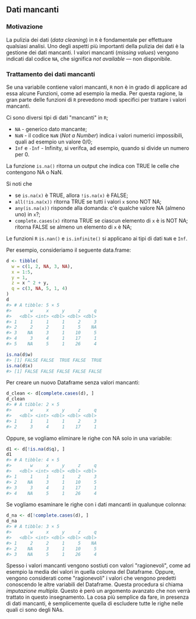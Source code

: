 ## Dati mancanti



### Motivazione 

La pulizia dei dati (*data cleaning*) in `R` è fondamentale per effettuare qualsiasi analisi. Uno degli aspetti più importanti della pulizia dei dati è la gestione dei dati mancanti. I valori mancanti (*missing values*) vengono indicati dal codice `NA`, che significa *not available* — non disponibile. 


### Trattamento dei dati mancanti

Se una variabile contiene valori mancanti, `R` non è in grado di applicare ad essa alcune Funzioni, come ad esempio la media. Per questa ragione, la gran parte delle funzioni di `R` prevedono modi specifici per trattare i valori mancanti.

Ci sono diversi tipi di dati "mancanti" in `R`;

- `NA` - generico dato mancante;
- `NaN` - il codice `NaN` (*Not a Number*) indica i valori numerici impossibili, quali ad esempio un valore 0/0;
- `Inf` e `-Inf` - Infinity, si verifca, ad esempio, quando si divide un numero per 0.

La funzione `is.na()` ritorna un output che indica con TRUE le celle che contengono NA o NaN.

Si noti che 

- se `is.na(x)` è TRUE, allora `!is.na(x)` è FALSE;
- `all(!is.na(x))` ritorna TRUE se tutti i valori `x` sono NOT NA;
- `any(is.na(x))` risponde alla domanda: c'è qualche valore NA (almeno uno) in `x`?;
- `complete.cases(x)` ritorna TRUE se ciascun elemento di `x` è is NOT NA; ritorna FALSE se almeno un elemento di `x` è NA;

Le funzioni `R` `is.nan()` e `is.infinite()` si applicano ai tipi di dati `NaN` e `Inf`.

Per esempio, consideriamo il seguente data.frame:


```r
d <- tibble(
  w = c(1, 2, NA, 3, NA), 
  x = 1:5, 
  y = 1, 
  z = x ^ 2 + y,
  q = c(3, NA, 5, 1, 4)
)
d
#> # A tibble: 5 × 5
#>       w     x     y     z     q
#>   <dbl> <int> <dbl> <dbl> <dbl>
#> 1     1     1     1     2     3
#> 2     2     2     1     5    NA
#> 3    NA     3     1    10     5
#> 4     3     4     1    17     1
#> 5    NA     5     1    26     4
```


```r
is.na(d$w)
#> [1] FALSE FALSE  TRUE FALSE  TRUE
is.na(d$x)
#> [1] FALSE FALSE FALSE FALSE FALSE
```

Per creare un nuovo Dataframe senza valori mancanti:


```r
d_clean <- d[complete.cases(d), ]
d_clean
#> # A tibble: 2 × 5
#>       w     x     y     z     q
#>   <dbl> <int> <dbl> <dbl> <dbl>
#> 1     1     1     1     2     3
#> 2     3     4     1    17     1
```

Oppure, se vogliamo eliminare le righe con NA solo in una variabile:


```r
d1 <- d[!is.na(d$q), ]
d1
#> # A tibble: 4 × 5
#>       w     x     y     z     q
#>   <dbl> <int> <dbl> <dbl> <dbl>
#> 1     1     1     1     2     3
#> 2    NA     3     1    10     5
#> 3     3     4     1    17     1
#> 4    NA     5     1    26     4
```


Se vogliamo esaminare le righe con i dati mancanti in qualunque colonna:


```r
d_na <- d[!complete.cases(d), ]
d_na
#> # A tibble: 3 × 5
#>       w     x     y     z     q
#>   <dbl> <int> <dbl> <dbl> <dbl>
#> 1     2     2     1     5    NA
#> 2    NA     3     1    10     5
#> 3    NA     5     1    26     4
```

Spesso i valori mancanti vengono sostiuti con valori "ragionevoli", come ad esempio la media dei valori in quella colonna del Dataframe.  Oppure, vengono considerati come "ragionevoli" i valori che vengono predetti conoscendo le altre variabili del Dataframe.  Questa procedura si chiama *imputazione multipla*.  Questo è però un argomento avanzato che non verrà trattato in questo insegnamento.  La cosa più semplice da fare, in presenza di dati mancanti, è semplicemente quella di escludere tutte le righe nelle quali ci sono degli NAs.



